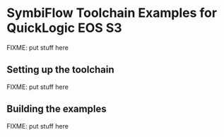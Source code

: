 # SymbiFlow Toolchain Examples for QuickLogic EOS S3

FIXME: put stuff here

## Setting up the toolchain

FIXME: put stuff here

## Building the examples

FIXME: put stuff here
